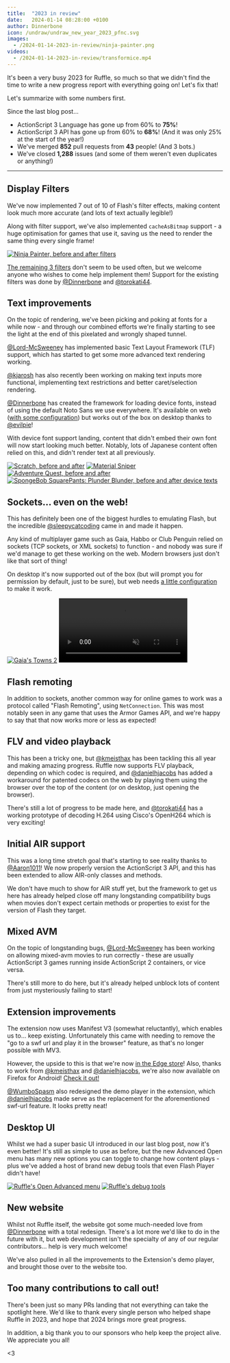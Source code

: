 ```yaml
---
title:  "2023 in review"
date:   2024-01-14 08:28:00 +0100
author: Dinnerbone
icon: /undraw/undraw_new_year_2023_pfnc.svg
images:
  - /2024-01-14-2023-in-review/ninja-painter.png
videos:
  - /2024-01-14-2023-in-review/transformice.mp4
---
```

It's been a very busy 2023 for Ruffle, so much so that we didn't find the time to write a new progress report with everything going on! Let's fix that!

Let's summarize with some numbers first.

Since the last blog post...
- ActionScript 3 Language has gone up from 60% to **75%**!
- ActionScript 3 API has gone up from 60% to **68%**! (And it was only 25% at the start of the year!)
- We've merged **852** pull requests from **43** people! (And 3 bots.)
- We've closed **1,288** issues (and some of them weren't even duplicates or anything!)

---

## Display Filters
We've now implemented 7 out of 10 of Flash's filter effects, making content look much more accurate (and lots of text actually legible!)

Along with filter support, we've also implemented `cacheAsBitmap` support - a huge optimisation for games that use it, saving us the need to render the same thing every single frame!

<a href="/2024-01-14-2023-in-review/ninja-painter.png" target="_blank"><img src="/2024-01-14-2023-in-review/ninja-painter.png" title="Ninja Painter, before and after filters" alt="Ninja Painter, before and after filters" style="max-height: 500px"></a>

[The remaining 3 filters](https://github.com/ruffle-rs/ruffle/issues/15) don't seem to be used often, but we welcome anyone who wishes to come help implement them! Support for the existing filters was done by [@Dinnerbone](https://github.com/Dinnerbone) and [@torokati44](https://github.com/torokati44).

## Text improvements
On the topic of rendering, we've been picking and poking at fonts for a while now - and through our combined efforts we're finally starting to see the light at the end of this pixelated and wrongly shaped tunnel.

[@Lord-McSweeney](https://github.com/Lord-McSweeney) has implemented basic Text Layout Framework (TLF) support, which has started to get some more advanced text rendering working.

[@kjarosh](https://github.com/kjarosh) has also recently been working on making text inputs more functional, implementing text restrictions and better caret/selection rendering.

[@Dinnerbone](https://github.com/Dinnerbone) has created the framework for loading device fonts, instead of using the default Noto Sans we use everywhere. It's available on web ([with some configuration](https://github.com/ruffle-rs/ruffle/wiki/Frequently-Asked-Questions-For-Users#how-do-i-change-the-fonts-used-by-flash-on-my-website)) but works out of the box on desktop thanks to [@evilpie](https://github.com/evilpie)!

With device font support landing, content that didn't embed their own font will now start looking much better. Notably, lots of Japanese content often relied on this, and didn't render text at all previously.

<a href="/2024-01-14-2023-in-review/scratch.png" target="_blank"><img src="/2024-01-14-2023-in-review/scratch.png" title="Scratch, before and after" alt="Scratch, before and after" style="max-height: 300px"></a>
<a href="/2024-01-14-2023-in-review/material_sniper.png" target="_blank"><img src="/2024-01-14-2023-in-review/material_sniper.png" title="Material Sniper" alt="Material Sniper" style="max-height: 300px"></a>
<a href="/2024-01-14-2023-in-review/aq.png" target="_blank"><img src="/2024-01-14-2023-in-review/aq.png" title="Adventure Quest, before and after" alt="Adventure Quest, before and after" style="max-height: 300px"></a>
<a href="/2024-01-14-2023-in-review/spongebob.png" target="_blank"><img src="/2024-01-14-2023-in-review/spongebob.png" title="SpongeBob SquarePants: Plunder Blunder, before and after" alt="SpongeBob SquarePants: Plunder Blunder, before and after device texts" style="max-height: 300px"></a>

## Sockets... even on the web!
This has definitely been one of the biggest hurdles to emulating Flash, but the incredible [@sleepycatcoding](https://github.com/sleepycatcoding) came in and made it happen.

Any kind of multiplayer game such as Gaia, Habbo or Club Penguin relied on sockets (TCP sockets, or XML sockets) to function - and nobody was sure if we'd manage to get these working on the web. Modern browsers just don't like that sort of thing!

On desktop it's now supported out of the box (but will prompt you for permission by default, just to be sure), but web needs [a little configuration](https://github.com/ruffle-rs/ruffle/wiki/Frequently-Asked-Questions-For-Users#how-can-i-connect-to-a-tcpsocket-or-xmlsocket-from-the-web) to make it work.

<a href="/2024-01-14-2023-in-review/gaia.png" target="_blank"><img src="/2024-01-14-2023-in-review/gaia.png" title="Gaia's Towns 2" alt="Gaia's Towns 2" style="max-height: 20rem"></a>
<video muted autoplay controls>
    <source src="/2024-01-14-2023-in-review/transformice.mp4" type="video/mp4">
</video>

## Flash remoting
In addition to sockets, another common way for online games to work was a protocol called "Flash Remoting", using `NetConnection`.
This was most notably seen in any game that uses the Armor Games API, and we're happy to say that that now works more or less as expected!

## FLV and video playback
This has been a tricky one, but [@kmeisthax](https://github.com/kmeisthax) has been tackling this all year and making amazing progress. Ruffle now supports FLV playback, depending on which codec is required, and [@danielhjacobs](https://github.com/danielhjacobs) has added a workaround for patented codecs on the web by playing them using the browser over the top of the content (or on desktop, just opening the browser).

There's still a lot of progress to be made here, and [@torokati44](https://github.com/torokati44) has a working prototype of decoding H.264 using Cisco's OpenH264 which is very exciting!

## Initial AIR support
This was a long time stretch goal that's starting to see reality thanks to [@Aaron1011](https://github.com/Aaron1011)! We now properly version the ActionScript 3 API, and this has been extended to allow AIR-only classes and methods.

We don't have much to show for AIR stuff yet, but the framework to get us here has already helped close off many longstanding compatibility bugs when movies don't expect certain methods or properties to exist for the version of Flash they target.

## Mixed AVM
On the topic of longstanding bugs, [@Lord-McSweeney](https://github.com/Lord-McSweeney) has been working on allowing mixed-avm movies to run correctly - these are usually ActionScript 3 games running inside ActionScript 2 containers, or vice versa.

There's still more to do here, but it's already helped unblock lots of content from just mysteriously failing to start!

## Extension improvements
The extension now uses Manifest V3 (somewhat reluctantly), which enables us to... keep existing. Unfortunately this came with needing to remove the "go to a swf url and play it in the browser" feature, as that's no longer possible with MV3.

However, the upside to this is that we're now [in the Edge store](https://microsoftedge.microsoft.com/addons/detail/ruffle/pipjjbgofgieknlpefmcckdmgaaegban)! Also, thanks to work from [@kmeisthax](https://github.com/kmeisthax) and [@danielhjacobs](https://github.com/danielhjacobs), we're also now available on Firefox for Android! [Check it out!](https://addons.mozilla.org/android/addon/ruffle_rs)

[@WumboSpasm](https://github.com/WumboSpasm) also redesigned the demo player in the extension, which [@danielhjacobs](https://github.com/danielhjacobs) made serve as the replacement for the aforementioned swf-url feature. It looks pretty neat!

## Desktop UI
Whilst we had a super basic UI introduced in our last blog post, now it's even better! It's still as simple to use as before, but the new Advanced Open menu has many new options you can toggle to change how content plays - plus we've added a host of brand new debug tools that even Flash Player didn't have!

<a href="/2024-01-14-2023-in-review/ui-open-advanced.png" target="_blank"><img src="/2024-01-14-2023-in-review/ui-open-advanced.png" title="Ruffle's Open Advanced menu" alt="Ruffle's Open Advanced menu" style="max-height: 300px"></a>
<a href="/2024-01-14-2023-in-review/ui-debug.png" target="_blank"><img src="/2024-01-14-2023-in-review/ui-debug.png" title="Ruffle's debug tools" alt="Ruffle's debug tools" style="max-height: 300px"></a>

## New website
Whilst not Ruffle itself, the website got some much-needed love from [@Dinnerbone](https://github.com/Dinnerbone) with a total redesign. There's a lot more we'd like to do in the future with it, but web development isn't the specialty of any of our regular contributors... help is very much welcome!

We've also pulled in all the improvements to the Extension's demo player, and brought those over to the website too.

## Too many contributions to call out!
There's been just so many PRs landing that not everything can take the spotlight here. We'd like to thank every single person who helped shape Ruffle in 2023, and hope that 2024 brings more great progress.

In addition, a big thank you to our sponsors who help keep the project alive. We appreciate you all!

<3
